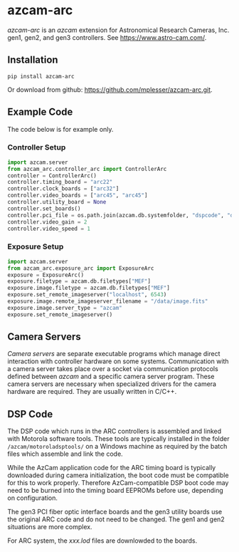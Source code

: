 # azcam-arc

*azcam-arc* is an *azcam* extension for Astronomical Research Cameras, Inc. gen1, gen2, and gen3 controllers. See https://www.astro-cam.com/.

## Installation

`pip install azcam-arc`

Or download from github: https://github.com/mplesser/azcam-arc.git.

## Example Code

The code below is for example only.

### Controller Setup
```python
import azcam.server
from azcam_arc.controller_arc import ControllerArc
controller = ControllerArc()
controller.timing_board = "arc22"
controller.clock_boards = ["arc32"]
controller.video_boards = ["arc45", "arc45"]
controller.utility_board = None
controller.set_boards()
controller.pci_file = os.path.join(azcam.db.systemfolder, "dspcode", "dsppci3", "pci3.lod")
controller.video_gain = 2
controller.video_speed = 1
```

### Exposure Setup
```python
import azcam.server
from azcam_arc.exposure_arc import ExposureArc
exposure = ExposureArc()
exposure.filetype = azcam.db.filetypes["MEF"]
exposure.image.filetype = azcam.db.filetypes["MEF"]
exposure.set_remote_imageserver("localhost", 6543)
exposure.image.remote_imageserver_filename = "/data/image.fits"
exposure.image.server_type = "azcam"
exposure.set_remote_imageserver()
```

## Camera Servers
*Camera servers* are separate executable programs which manage direct interaction with 
controller hardware on some systems. Communication with a camera server takes place over a socket via 
communication protocols defined between *azcam* and a specific camera server program. These 
camera servers are necessary when specialized drivers for the camera hardware are required.  They are 
usually written in C/C++. 

## DSP Code
The DSP code which runs in the ARC controllers is assembled and linked with
Motorola software tools. These tools are typically installed in the folder `/azcam/motoroladsptools/` on a
Windows machine as required by the batch files which assemble and link the code.

While the AzCam application code for the ARC timing board is typically downloaded during
camera initialization, the boot code must be compatible for this to work properly. Therefore
AzCam-compatible DSP boot code may need to be burned into the timing board EEPROMs before use, depending on configuration. 

The gen3 PCI fiber optic interface boards and the gen3 utility boards use the original ARC code and do not need to be changed. The gen1 and gen2 situations are more complex.

For ARC system, the *xxx.lod* files are downlowded to the boards.
